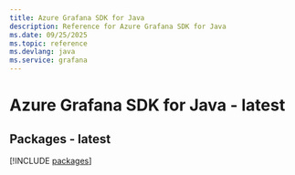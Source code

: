 ```yaml
---
title: Azure Grafana SDK for Java
description: Reference for Azure Grafana SDK for Java
ms.date: 09/25/2025
ms.topic: reference
ms.devlang: java
ms.service: grafana
---
```

# Azure Grafana SDK for Java - latest
## Packages - latest
[!INCLUDE [packages](grafana-index.md)]